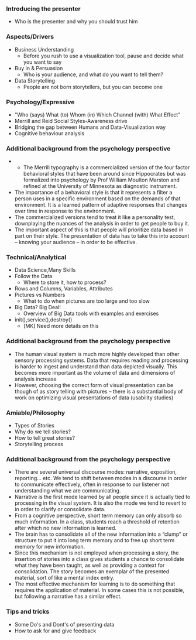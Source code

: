 ### Introducing the presenter
*  Who is the presenter and why you should trust him

### Aspects/Drivers

* Business Understanding
  * Before you rush to use a visualization tool, pause and decide what you want to say
* Buy in & Persuasion
  * Who is your audience, and what do you want to tell them?
* Data Storytelling
  * People are not born storytellers, but you can become one

### Psychology/Expressive

* "Who (says) What (to) Whom (in) Which Channel (with) What Effect”
* Merrill and Reid Social Styles-Awareness drive
* Bridging the gap between Humans and Data-Visualization way
* Cognitive behaviour analysis


### Additional background from the psychology perspective

* * The Merrill typography is a commercialized version of the four factor behavioral styles that have been around since Hippocrates but was formalized into psychology by Prof William Moulton Marston and refined at the University of Minnesota as diagnostic instrument.
* The importance of a behavioral style is that it represents a filter a person uses in a specific environment based on the demands of that environment. It is a learned pattern of adaptive responses that changes over time in response to the environment.
* The commercialized versions tend to treat it like a personality test, downplaying the nuances of the analysis in order to get people to buy it.
* The important aspect of this is that people will prioritize data based in part on their style. The presentation of data has to take this into account – knowing your audience – in order to be effective.

### Technical/Analytical

* Data Science,Many Skills
* Follow the Data
  * Where to store it, how to process?
* Rows and Columns, Variables, Attributes
* Pictures vs Numbers
  * What to do when pictures are too large and too slow
* Big Data? Big Deal!
  * Overview of Big Data tools with examples and exercises
* init(),service(),destroy()
  * [MK] Need more details on this

### Additional background from the psychology perspective

* The human visual system is much more highly developed than other sensory processing systems. Data that requires reading and processing is harder to ingest and understand than data depicted visually. This becomes more important as the volume of data and dimensions of analysis increase
* However, choosing the correct form of visual presentation can be though of as story telling with pictures – there is a substantial body of work on optimizing visual presentations of data (usability studies)

### Amiable/Philosophy

* Types of Stories
* Why do we tell stories?
* How to tell great stories?
* Storytelling process

### Additional background from the psychology perspective

* There are several universal discourse modes: narrative, exposition, reporting… etc. We tend to shift between modes in a discourse in order to communicate effectively, often in response to our listener not understanding what we are communicating.
* Narrative is the first mode learned by all people since it is actually tied to processing in the visual system. It is also the mode we tend to revert to in order to clarify or consolidate data.
* From a cognitive perspective, short term memory can only absorb so much information. In a class, students reach a threshold of retention after which no new information is learned.
* The brain has to consolidate all of the new information into a “clump” or structure to put it into long term memory and to free up short term memory for new information.
* Since this mechanism is not employed when processing a story, the insertion of stories into a class gives students a chance to consolidate what they have been taught, as well as providing a context for consolidation. The story becomes an exemplar of the presented material, sort of like a mental index entry.
* The most effective mechanism for learning is to do something that requires the application of material. In some cases this is not possible, but following a narrative has a similar effect.

### Tips and tricks

* Some Do's and Dont's of presenting data
* How to ask for and give feedback
